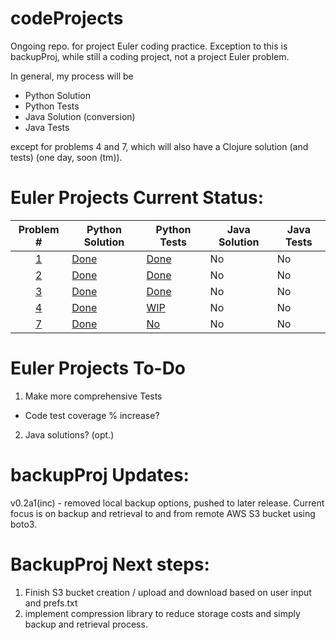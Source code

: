 # codeProjects

Ongoing repo. for project Euler coding practice.
Exception to this is backupProj, while still a coding project, not a project
Euler problem.

In general, my process will be
* Python Solution
* Python Tests
* Java Solution (conversion)
* Java Tests

except for problems 4 and 7, which will also have a Clojure solution (and tests)
(one day, soon (tm)).  

Euler Projects Current Status:
==============

| Problem # | Python Solution | Python Tests | Java Solution | Java Tests |
| :---: | --- | --- | --- | --- |
| [1](https://projecteuler.net/problem=1) | [Done](../master/euler1/eulerOne.py) | [Done](../master/euler1/test_eulerOne.py) | No | No |
| [2](https://projecteuler.net/problem=2) | [Done](../master/euler2/eulerTwo.py) | [Done](../master/euler2/test_eulerTwo.py) | No | No |
| [3](https://projecteuler.net/problem=3) | [Done](../master/euler3/eulerThree.py) | [Done](../master/euler3/test_eulerThree.py) | No | No |
| [4](https://projecteuler.net/problem=4) | [Done](../master/euler4/eulerFour.py) | [WIP](../master/euler4/test_eulerFour.py) | No | No |
| [7](https://projecteuler.net/problem=7) | [Done](../master/euler7/eulerSeven.py) | [No](../master/euler7/test_eulerSeven.py) | No | No |

Euler Projects To-Do
====================
1. Make more comprehensive Tests
  + Code test coverage % increase?
2. Java solutions? (opt.)

backupProj Updates:
===================
v0.2a1(inc) - removed local backup options, pushed to later release. Current focus is on
backup and retrieval to and from remote AWS S3 bucket using boto3.

BackupProj Next steps:
======================
1. Finish S3 bucket creation / upload and download based on user input and prefs.txt
2. implement compression library to reduce storage costs and simply backup and retrieval process.
